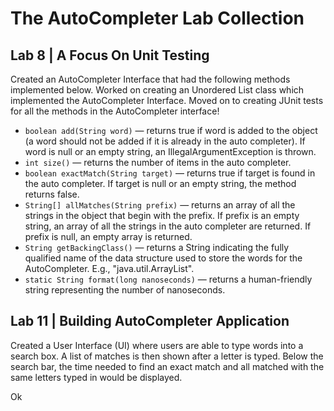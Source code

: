 
# The AutoCompleter Lab Collection

## Lab 8 | A Focus On Unit Testing
Created an AutoCompleter Interface that had the following methods implemented below. Worked on creating an Unordered List class which implemented the AutoCompleter Interface. Moved on to creating JUnit tests for all the methods in the AutoCompleter interface!

* ```boolean add(String word)``` — returns true if word is added to the object (a word should not be added if it is already in the auto completer). If word is null or an empty string, an IllegalArgumentException is thrown.
* ```int size()``` — returns the number of items in the auto completer.
* ```boolean exactMatch(String target)``` — returns true if target is found in the auto completer. If target is null or an empty string, the method returns false.
* ```String[] allMatches(String prefix)``` — returns an array of all the strings in the object that begin with the prefix. If prefix is an empty string, an array of all the strings in the auto completer are returned. If prefix is null, an empty array is returned.
* ```String getBackingClass()``` — returns a String indicating the fully qualified name of the data structure used to store the words for the AutoCompleter. E.g., "java.util.ArrayList".
* ```static String format(long nanoseconds)``` — returns a human-friendly string representing the number of nanoseconds. 

## Lab 11 | Building AutoCompleter Application
Created a User Interface (UI) where users are able to type words into a search box. A list of matches is then shown after a letter is typed. Below the search bar, the time needed to find an exact match and all matched with the same letters typed in would be displayed. 

Ok

